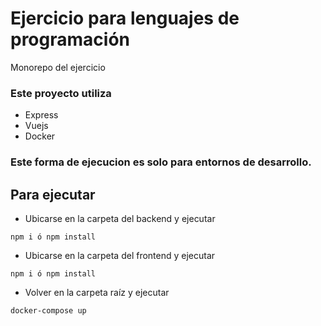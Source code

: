 # Ejercicio para lenguajes de programación

Monorepo del ejercicio
### Este proyecto utiliza
- Express
- Vuejs
- Docker

### Este forma de ejecucion es solo para entornos de desarrollo.

## Para ejecutar

- Ubicarse en la carpeta del backend y ejecutar

```
npm i ó npm install
```
- Ubicarse en la carpeta del frontend y ejecutar

```
npm i ó npm install
```

- Volver en la carpeta raíz y ejecutar

```
docker-compose up
```
